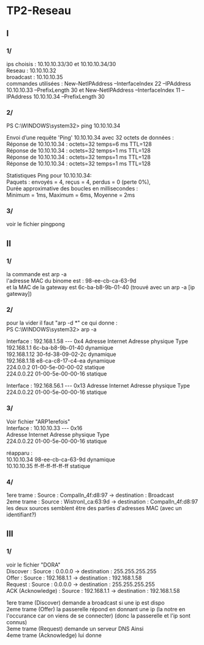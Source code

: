 # TP2-Reseau
## I
### 1/
ips choisis : 10.10.10.33/30 et 10.10.10.34/30  
Reseau : 10.10.10.32  
broadcast : 10.10.10.35  
commandes utilisées : New-NetIPAddress –InterfaceIndex 22 –IPAddress 10.10.10.33 –PrefixLength 30
et New-NetIPAddress –InterfaceIndex 11 –IPAddress 10.10.10.34 –PrefixLength 30  
### 2/
PS C:\WINDOWS\system32> ping 10.10.10.34  

Envoi d’une requête 'Ping'  10.10.10.34 avec 32 octets de données :  
Réponse de 10.10.10.34 : octets=32 temps=6 ms TTL=128  
Réponse de 10.10.10.34 : octets=32 temps=1 ms TTL=128  
Réponse de 10.10.10.34 : octets=32 temps=1 ms TTL=128  
Réponse de 10.10.10.34 : octets=32 temps=1 ms TTL=128  

Statistiques Ping pour 10.10.10.34:  
    Paquets : envoyés = 4, reçus = 4, perdus = 0 (perte 0%),  
Durée approximative des boucles en millisecondes :  
    Minimum = 1ms, Maximum = 6ms, Moyenne = 2ms  
### 3/
voir le fichier pingpong  

## II
### 1/ 
la commande est arp -a  
l'adresse MAC du binome est : 98-ee-cb-ca-63-9d  
et la MAC de la gateway est  6c-ba-b8-9b-01-40 (trouvé avec un arp -a [ip gateway])  
### 2/
pour la vider il faut "arp -d *" ce qui donne :  
PS C:\WINDOWS\system32> arp -a  

Interface : 192.168.1.58 --- 0x4
  Adresse Internet      Adresse physique      Type  
  192.168.1.1           6c-ba-b8-9b-01-40     dynamique  
  192.168.1.12          30-fd-38-09-02-2c     dynamique  
  192.168.1.18          e8-ca-c8-17-c4-ea     dynamique  
  224.0.0.2             01-00-5e-00-00-02     statique  
  224.0.0.22            01-00-5e-00-00-16     statique  

Interface : 192.168.56.1 --- 0x13
  Adresse Internet      Adresse physique      Type
  224.0.0.22            01-00-5e-00-00-16     statique
### 3/
Voir fichier "ARP1erefois"  
Interface : 10.10.10.33 --- 0x16  
  Adresse Internet      Adresse physique      Type  
  224.0.0.22            01-00-5e-00-00-16     statique  

  réapparu :  
   10.10.10.34           98-ee-cb-ca-63-9d     dynamique  
  10.10.10.35           ff-ff-ff-ff-ff-ff     statique  
### 4/
1ere trame : Source : CompalIn_4f:d8:97 -> destination : Broadcast  
2eme trame : Source : WistronI_ca:63:9d -> destination : CompalIn_4f:d8:97  
les deux sources semblent être des parties d'adresses MAC (avec un identifiant?)  
## III
### 1/
voir le fichier "DORA"  
Discover : Source : 0.0.0.0 -> destination : 255.255.255.255  
Offer : Source : 192.168.1.1 -> destination : 192.168.1.58  
Request : Source : 0.0.0.0 -> destination : 255.255.255.255  
ACK (Acknowledge) : Source : 192.168.1.1 -> destination : 192.168.1.58  

1ere trame (Discover) demande a broadcast si une ip est dispo  
2eme trame (Offer) la passerelle répond en donnant une ip (la notre en l'occurance car on viens de se connecter) (donc la passerelle et l'ip sont connus)  
3eme trame (Request) demande un serveur DNS Ainsi  
4eme trame (Acknowledge) lui donne  
